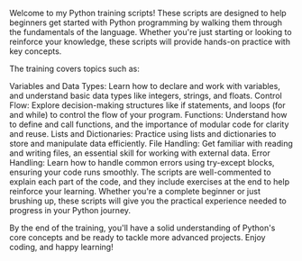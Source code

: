 Welcome to my Python training scripts! These scripts are designed to help beginners get started with Python programming by walking them through the fundamentals of the language. Whether you're just starting or looking to reinforce your knowledge, these scripts will provide hands-on practice with key concepts.

The training covers topics such as:

Variables and Data Types: Learn how to declare and work with variables, and understand basic data types like integers, strings, and floats.
Control Flow: Explore decision-making structures like if statements, and loops (for and while) to control the flow of your program.
Functions: Understand how to define and call functions, and the importance of modular code for clarity and reuse.
Lists and Dictionaries: Practice using lists and dictionaries to store and manipulate data efficiently.
File Handling: Get familiar with reading and writing files, an essential skill for working with external data.
Error Handling: Learn how to handle common errors using try-except blocks, ensuring your code runs smoothly.
The scripts are well-commented to explain each part of the code, and they include exercises at the end to help reinforce your learning. Whether you're a complete beginner or just brushing up, these scripts will give you the practical experience needed to progress in your Python journey.

By the end of the training, you'll have a solid understanding of Python's core concepts and be ready to tackle more advanced projects. Enjoy coding, and happy learning!
